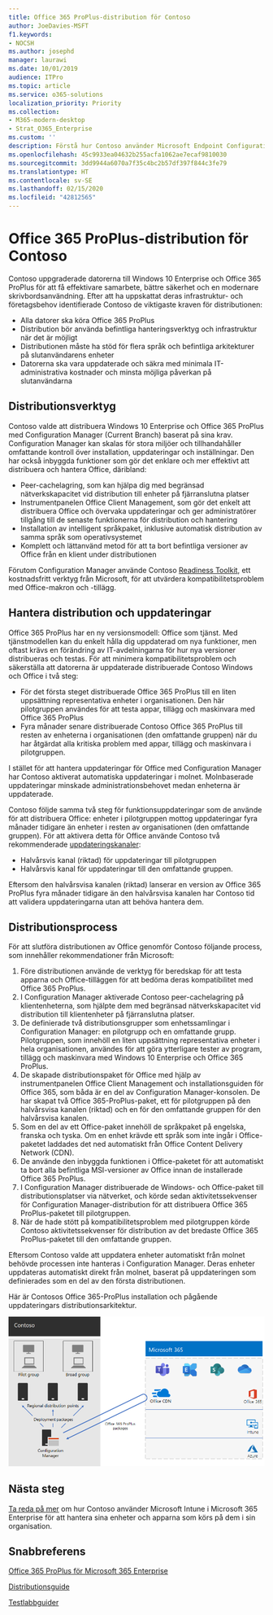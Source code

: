 ```yaml
---
title: Office 365 ProPlus-distribution för Contoso
author: JoeDavies-MSFT
f1.keywords:
- NOCSH
ms.author: josephd
manager: laurawi
ms.date: 10/01/2019
audience: ITPro
ms.topic: article
ms.service: o365-solutions
localization_priority: Priority
ms.collection:
- M365-modern-desktop
- Strat_O365_Enterprise
ms.custom: ''
description: Förstå hur Contoso använder Microsoft Endpoint Configuration Managerför att distribuera Office 365 ProPlus.
ms.openlocfilehash: 45c9933ea04632b255acfa1062ae7ecaf9810030
ms.sourcegitcommit: 3dd9944a6070a7f35c4bc2b57df397f844c3fe79
ms.translationtype: HT
ms.contentlocale: sv-SE
ms.lasthandoff: 02/15/2020
ms.locfileid: "42812565"
---
```

# <a name="office-365-proplus-deployment-for-contoso"></a>Office 365 ProPlus-distribution för Contoso

Contoso uppgraderade datorerna till Windows 10 Enterprise och Office 365 ProPlus för att få effektivare samarbete, bättre säkerhet och en modernare skrivbordsanvändning. Efter att ha uppskattat deras infrastruktur- och företagsbehov identifierade Contoso de viktigaste kraven för distributionen:

- Alla datorer ska köra Office 365 ProPlus
- Distribution bör använda befintliga hanteringsverktyg och infrastruktur när det är möjligt
- Distributionen måste ha stöd för flera språk och befintliga arkitekturer på slutanvändarens enheter
- Datorerna ska vara uppdaterade och säkra med minimala IT-administrativa kostnader och minsta möjliga påverkan på slutanvändarna

## <a name="deployment-tools"></a>Distributionsverktyg

Contoso valde att distribuera Windows 10 Enterprise och Office 365 ProPlus med Configuration Manager (Current Branch) baserat på sina krav. Configuration Manager kan skalas för stora miljöer och tillhandahåller omfattande kontroll över installation, uppdateringar och inställningar. Den har också inbyggda funktioner som gör det enklare och mer effektivt att distribuera och hantera Office, däribland:

- Peer-cachelagring, som kan hjälpa dig med begränsad nätverkskapacitet vid distribution till enheter på fjärranslutna platser
- Instrumentpanelen Office Client Management, som gör det enkelt att distribuera Office och övervaka uppdateringar och ger administratörer tillgång till de senaste funktionerna för distribution och hantering
- Installation av intelligent språkpaket, inklusive automatisk distribution av samma språk som operativsystemet
- Komplett och lättanvänd metod för att ta bort befintliga versioner av Office från en klient under distributionen

Förutom Configuration Manager använde Contoso [Readiness Toolkit](https://docs.microsoft.com/deployoffice/use-the-readiness-toolkit-to-assess-application-compatibility-for-office-365-pro), ett kostnadsfritt verktyg från Microsoft, för att utvärdera kompatibilitetsproblem med Office-makron och -tillägg.

## <a name="managing-the-deployment-and-updates"></a>Hantera distribution och uppdateringar

Office 365 ProPlus har en ny versionsmodell: Office som tjänst. Med tjänstmodellen kan du enkelt hålla dig uppdaterad om nya funktioner, men oftast krävs en förändring av IT-avdelningarna för hur nya versioner distribueras och testas. För att minimera kompatibilitetsproblem och säkerställa att datorerna är uppdaterade distribuerade Contoso Windows och Office i två steg: 

- För det första steget distribuerade Office 365 ProPlus till en liten uppsättning representativa enheter i organisationen. Den här pilotgruppen användes för att testa appar, tillägg och maskinvara med Office 365 ProPlus
- Fyra månader senare distribuerade Contoso Office 365 ProPlus till resten av enheterna i organisationen (den omfattande gruppen) när du har åtgärdat alla kritiska problem med appar, tillägg och maskinvara i pilotgruppen. 

I stället för att hantera uppdateringar för Office med Configuration Manager har Contoso aktiverat automatiska uppdateringar i molnet. Molnbaserade uppdateringar minskade administrationsbehovet medan enheterna är uppdaterade. 

Contoso följde samma två steg för funktionsuppdateringar som de använde för att distribuera Office: enheter i pilotgruppen mottog uppdateringar fyra månader tidigare än enheter i resten av organisationen (den omfattande gruppen). För att aktivera detta för Office använde Contoso två rekommenderade [uppdateringskanaler](https://docs.microsoft.com/DeployOffice/overview-of-update-channels-for-office-365-proplus): 

- Halvårsvis kanal (riktad) för uppdateringar till pilotgruppen 
- Halvårsvis kanal för uppdateringar till den omfattande gruppen. 

Eftersom den halvårsvisa kanalen (riktad) lanserar en version av Office 365 ProPlus fyra månader tidigare än den halvårsvisa kanalen har Contoso tid att validera uppdateringarna utan att behöva hantera dem. 

## <a name="deployment-process"></a>Distributionsprocess

För att slutföra distributionen av Office genomför Contoso följande process, som innehåller rekommendationer från Microsoft:

1. Före distributionen använde de verktyg för beredskap för att testa apparna och Office-tilläggen för att bedöma deras kompatibilitet med Office 365 ProPlus.
2. I Configuration Manager aktiverade Contoso peer-cachelagring på klientenheterna, som hjälpte dem med begränsad nätverkskapacitet vid distribution till klientenheter på fjärranslutna platser. 
3. De definierade två distributionsgrupper som enhetssamlingar i Configuration Manager: en pilotgrupp och en omfattande grupp. Pilotgruppen, som innehöll en liten uppsättning representativa enheter i hela organisationen, användes för att göra ytterligare tester av program, tillägg och maskinvara med Windows 10 Enterprise och Office 365 ProPlus. 
4. De skapade distributionspaket för Office med hjälp av instrumentpanelen Office Client Management och installationsguiden för Office 365, som båda är en del av Configuration Manager-konsolen. De har skapat två Office 365-ProPlus-paket, ett för pilotgruppen på den halvårsvisa kanalen (riktad) och en för den omfattande gruppen för den halvårsvisa kanalen. 
5. Som en del av ett Office-paket innehöll de språkpaket på engelska, franska och tyska. Om en enhet krävde ett språk som inte ingår i Office-paketet laddades det ned automatiskt från Office Content Delivery Network (CDN).
6. De använde den inbyggda funktionen i Office-paketet för att automatiskt ta bort alla befintliga MSI-versioner av Office innan de installerade Office 365 ProPlus.
7. I Configuration Manager distribuerade de Windows- och Office-paket till distributionsplatser via nätverket, och körde sedan aktivitetssekvenser för Configuration Manager-distribution för att distribuera Office 365 ProPlus-paketet till pilotgruppen.
8. När de hade stött på kompatibilitetsproblem med pilotgruppen körde Contoso aktivitetssekvenser för distribution av det bredaste Office 365 ProPlus-paketet till den omfattande gruppen.

Eftersom Contoso valde att uppdatera enheter automatiskt från molnet behövde processen inte hanteras i Configuration Manager. Deras enheter uppdateras automatiskt direkt från molnet, baserat på uppdateringen som definierades som en del av den första distributionen. 

Här är Contosos Office 365-ProPlus installation och pågående uppdateringars distributionsarkitektur.

![Contosos Office 365 ProPlus-distributionsinfrastruktur](../media/contoso-o365pp/contoso-o365pp-fig1.png)
 
## <a name="next-step"></a>Nästa steg

[Ta reda på mer](contoso-mdm.md) om hur Contoso använder Microsoft Intune i Microsoft 365 Enterprise för att hantera sina enheter och apparna som körs på dem i sin organisation.

## <a name="see-also"></a>Snabbreferens

[Office 365 ProPlus för Microsoft 365 Enterprise](office365proplus-infrastructure.md)

[Distributionsguide](deploy-microsoft-365-enterprise.md)

[Testlabbguider](m365-enterprise-test-lab-guides.md)
